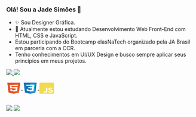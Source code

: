 ### Olá! Sou a Jade Simões 👋
- ✨ Sou Designer Gráfica.
- 🌱 Atualmente estou estudando Desenvolvimento Web Front-End com HTML, CSS e JavaScript.
- Estou participando do Bootcamp elasNaTech organizado pela JA Brasil em parceria com a CCR.
- Tenho conhecimentos em UI/UX Design e busco sempre aplicar seus princípios em meus projetos.

<div>
  <a href="https://github.com/jadesi">
  <img height="180em" src="https://github-readme-stats.vercel.app/api?username=jadesi&show_icons=true&theme=dracula&include_all_commits=true&count_private=true"/>
  <img height="180em" src="https://github-readme-stats.vercel.app/api/top-langs/?username=jadesi&layout=compact&langs_count=7&theme=dracula"/>
</div>

<div style="display: inline_block"><br>
  <img align="center" alt="HTML" height="30" width="40" src="https://raw.githubusercontent.com/devicons/devicon/master/icons/html5/html5-original.svg">
  <img align="center" alt="CSS" height="30" width="40" src="https://raw.githubusercontent.com/devicons/devicon/master/icons/css3/css3-original.svg">
  <img align="center" alt="Js" height="30" width="40" src="https://raw.githubusercontent.com/devicons/devicon/master/icons/javascript/javascript-plain.svg">
</div>

 ##
 
<div> 
  <a href="https://www.instagram.com/jadesidesign/" target="_blank"><img src="https://img.shields.io/badge/-Instagram-%23E4405F?style=for-the-badge&logo=instagram&logoColor=white" target="_blank"></a>
  <a href="https://www.linkedin.com/in/jade-sim%C3%B5es-13696760/" target="_blank"><img src="https://img.shields.io/badge/-LinkedIn-%230077B5?style=for-the-badge&logo=linkedin&logoColor=white" target="_blank"></a> 
</div>




